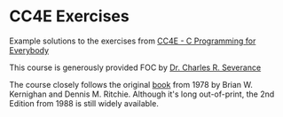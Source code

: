 # CC4E Exercises

Example solutions to the exercises from [CC4E - C Programming for Everybody](https://www.cc4e.com/)

This course is generously provided FOC by [Dr. Charles R. Severance](https://www.dr-chuck.com/)

The course closely follows the original [book](https://en.wikipedia.org/wiki/The_C_Programming_Language) from 1978 by Brian W. Kernighan and Dennis M. Ritchie.
Although it's long out-of-print, the 2nd Edition from 1988 is still widely available.

